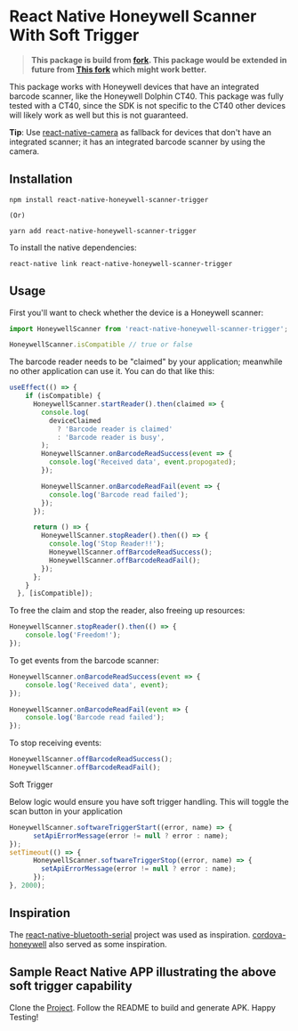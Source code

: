 # React Native Honeywell Scanner With Soft Trigger

> **This package is build from [fork](https://github.com/Volst/react-native-honeywell-scanner). This package would be extended in future from [This fork](https://github.com/AMI3GOLtd/react-native-honeywell-scanner) which might work better.**

This package works with Honeywell devices that have an integrated barcode scanner, like the Honeywell Dolphin CT40. This package was fully tested with a CT40, since the SDK is not specific to the CT40 other devices will likely work as well but this is not guaranteed.

**Tip**: Use [react-native-camera](https://github.com/react-native-community/react-native-camera) as fallback for devices that don't have an integrated scanner; it has an integrated barcode scanner by using the camera.

## Installation

```
npm install react-native-honeywell-scanner-trigger

(Or)

yarn add react-native-honeywell-scanner-trigger
```

To install the native dependencies:

```
react-native link react-native-honeywell-scanner-trigger
```

## Usage

First you'll want to check whether the device is a Honeywell scanner:

```js
import HoneywellScanner from 'react-native-honeywell-scanner-trigger';

HoneywellScanner.isCompatible // true or false
```

The barcode reader needs to be "claimed" by your application; meanwhile no other application can use it. You can do that like this:

```js
useEffect(() => {
    if (isCompatible) {
      HoneywellScanner.startReader().then(claimed => {
        console.log(
          deviceClaimed
            ? 'Barcode reader is claimed'
            : 'Barcode reader is busy',
        );
        HoneywellScanner.onBarcodeReadSuccess(event => {
          console.log('Received data', event.propogated);
        });

        HoneywellScanner.onBarcodeReadFail(event => {
          console.log('Barcode read failed');
        });
      });

      return () => {
        HoneywellScanner.stopReader().then(() => {
          console.log('Stop Reader!!');
          HoneywellScanner.offBarcodeReadSuccess();
          HoneywellScanner.offBarcodeReadFail();
        });
      };
    }
  }, [isCompatible]);
```

To free the claim and stop the reader, also freeing up resources:

```js
HoneywellScanner.stopReader().then(() => {
    console.log('Freedom!');
});
```

To get events from the barcode scanner:

```js
HoneywellScanner.onBarcodeReadSuccess(event => {
    console.log('Received data', event);
});

HoneywellScanner.onBarcodeReadFail(event => {
    console.log('Barcode read failed');
});
```

To stop receiving events:

```js
HoneywellScanner.offBarcodeReadSuccess();
HoneywellScanner.offBarcodeReadFail();
```
Soft Trigger

Below logic would ensure you have soft trigger handling. This will toggle the scan button in your application

```js
HoneywellScanner.softwareTriggerStart((error, name) => {
      setApiErrorMessage(error != null ? error : name);
});
setTimeout(() => {
      HoneywellScanner.softwareTriggerStop((error, name) => {
        setApiErrorMessage(error != null ? error : name);
      });
}, 2000);
```


## Inspiration

The [react-native-bluetooth-serial](https://github.com/rusel1989/react-native-bluetooth-serial) project was used as inspiration. [cordova-honeywell](https://github.com/icsfl/cordova-honeywell) also served as some inspiration.

## Sample React Native APP illustrating the above soft trigger capability

Clone the [Project](https://github.com/subramanianr/react-native-app-illustrator-with-scan-trigger-app). Follow the README to build and generate APK. Happy Testing!
